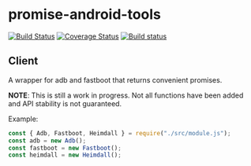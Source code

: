 # promise-android-tools

[![Build Status](https://travis-ci.org/ubports/promise-android-tools.svg?branch=master)](https://travis-ci.org/ubports/promise-android-tools) [![Coverage Status](https://coveralls.io/repos/github/ubports/promise-android-tools/badge.svg?branch=master)](https://coveralls.io/github/ubports/promise-android-tools?branch=master) [![Build status](https://ci.appveyor.com/api/projects/status/wmjs1hijnnpknp9w?svg=true)](https://ci.appveyor.com/project/NeoTheThird/promise-android-tools)

## Client
A wrapper for adb and fastboot that returns convenient promises.

**NOTE**: This is still a work in progress. Not all functions have been added and API stability is not guaranteed.

Example:

```javascript
const { Adb, Fastboot, Heimdall } = require("./src/module.js");
const adb = new Adb();
const fastboot = new Fastboot();
const heimdall = new Heimdall();
```
